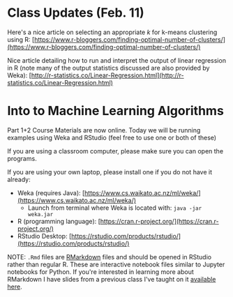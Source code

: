 # Class Updates (Feb. 11)

Here's a nice article on selecting an appropriate *k* for k-means clustering using R: [https://www.r-bloggers.com/finding-optimal-number-of-clusters/](https://www.r-bloggers.com/finding-optimal-number-of-clusters/)

Nice article detailing how to run and interpret the output of linear regression in R (note many of the output statistics discussed are also provided by Weka): [http://r-statistics.co/Linear-Regression.html](http://r-statistics.co/Linear-Regression.html)


# Into to Machine Learning Algorithms

Part 1+2 Course Materials are now online. Today we will be running examples using Weka and RStudio (feel free to use one or both of these)

If you are using a classroom computer, please make sure you can open the programs.

If you are using your own laptop, please install one if you do not have it already:

* Weka (requires Java): [https://www.cs.waikato.ac.nz/ml/weka/](https://www.cs.waikato.ac.nz/ml/weka/)
  + Launch from terminal where Weka is located with: `java -jar weka.jar`
* R (programming language): [https://cran.r-project.org/](https://cran.r-project.org/)
* RStudio Desktop: [https://rstudio.com/products/rstudio/](https://rstudio.com/products/rstudio/)

NOTE: `.Rmd` files are [RMarkdown](https://rmarkdown.rstudio.com) files and should be opened in RStudio rather than regular R. These are interactive notebook files similar to Jupyter notebooks for Python. If you're interested in learning more about RMarkdown I have slides from a previous class I've taught on it [available here](https://www.dveltri.com/NIEHS/rmarkdown/).
